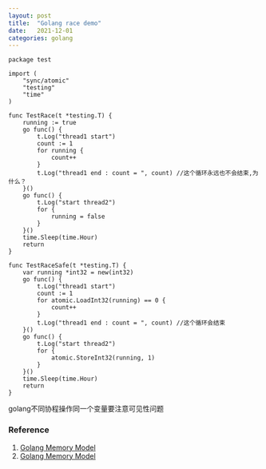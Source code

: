 ```yaml
---
layout: post
title:  "Golang race demo"
date:   2021-12-01 
categories: golang
---
```

```
package test

import (
	"sync/atomic"
	"testing"
	"time"
)

func TestRace(t *testing.T) {
	running := true
	go func() {
		t.Log("thread1 start")
		count := 1
		for running {
			count++
		}
		t.Log("thread1 end : count = ", count) //这个循环永远也不会结束,为什么？
	}()
	go func() {
		t.Log("start thread2")
		for {
			running = false
		}
	}()
	time.Sleep(time.Hour)
	return
}

func TestRaceSafe(t *testing.T) {
	var running *int32 = new(int32)
	go func() {
		t.Log("thread1 start")
		count := 1
		for atomic.LoadInt32(running) == 0 {
			count++
		}
		t.Log("thread1 end : count = ", count) //这个循环会结束
	}()
	go func() {
		t.Log("start thread2")
		for {
			atomic.StoreInt32(running, 1)
		}
	}()
	time.Sleep(time.Hour)
	return
}

```
golang不同协程操作同一个变量要注意可见性问题

### Reference
1. [Golang Memory Model](https://www.codenong.com/js1596e1d7c126/)
2. [Golang Memory Model](https://go.dev/ref/mem)
